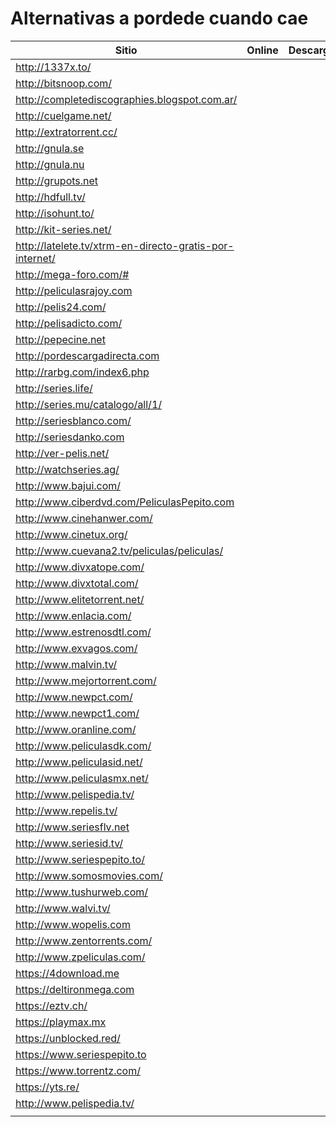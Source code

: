 # Alternativas a pordede cuando cae



|Sitio                          |Online         |Descarga       |Torrent        |
|-------------------------------|---------------|---------------|---------------|
|http://1337x.to/               |               |               |SI             |
|http://bitsnoop.com/           |               |               |SI             |
|http://completediscographies.blogspot.com.ar/  |               |                |SI             |              
|http://cuelgame.net/           |               |               |SI               |
|http://extratorrent.cc/        |               |               |SI             |
|http://gnula.se                |               |               |               |
|http://gnula.nu                |               |               |               |
|http://grupots.net             |               |               |               |
|http://hdfull.tv/              |               |               |               |
|http://isohunt.to/             |               |               |               |
|http://kit-series.net/         |               |               |               |
|http://latelete.tv/xtrm-en-directo-gratis-por-internet/|       |               |
|http://mega-foro.com/#         |               |               |               |
|http://peliculasrajoy.com      |               |               |               |
|http://pelis24.com/            |               |               |               |
|http://pelisadicto.com/        |               |               |               |
|http://pepecine.net            |               |               |               |
|http://pordescargadirecta.com  |               |               |               |
|http://rarbg.com/index6.php    |               |               |               |
|http://series.life/            |               |               |               |
|http://series.mu/catalogo/all/1/|               |               |               |
|http://seriesblanco.com/       |               |               |               |
|http://seriesdanko.com         |               |               |               |
|http://ver-pelis.net/          |               |               |               |
|http://watchseries.ag/         |               |               |               |
|http://www.bajui.com/          |               |               |               |
|http://www.ciberdvd.com/PeliculasPepito.com|               |               |               |
|http://www.cinehanwer.com/     |               |               |               |
|http://www.cinetux.org/        |               |               |               |
|http://www.cuevana2.tv/peliculas/peliculas/|               |               |               |
|http://www.divxatope.com/      |               |               |               |
|http://www.divxtotal.com/      |               |               |               |
|http://www.elitetorrent.net/   |               |               |               |
|http://www.enlacia.com/        |               |               |               |
|http://www.estrenosdtl.com/    |               |               |               |
|http://www.exvagos.com/        |               |               |               |
|http://www.malvin.tv/          |               |               |               |
|http://www.mejortorrent.com/   |               |               |               |
|http://www.newpct.com/         |               |               |               |
|http://www.newpct1.com/        |               |               |               |
|http://www.oranline.com/       |               |               |               |
|http://www.peliculasdk.com/    |               |               |               |
|http://www.peliculasid.net/    |               |               |               |
|http://www.peliculasmx.net/    |               |               |               |
|http://www.pelispedia.tv/      |               |               |               |
|http://www.repelis.tv/         |               |               |               |
|http://www.seriesflv.net       |               |               |               |
|http://www.seriesid.tv/        |               |               |               |
|http://www.seriespepito.to/    |               |               |               |
|http://www.somosmovies.com/    |               |               |               |
|http://www.tushurweb.com/      |               |               |               |
|http://www.walvi.tv/           |               |               |               |
|http://www.wopelis.com         |               |               |               |
|http://www.zentorrents.com/    |               |               |               |
|http://www.zpeliculas.com/     |               |               |               |
|https://4download.me           |               |               |               |
|https://deltironmega.com       |               |               |               |
|https://eztv.ch/               |               |               |               |
|https://playmax.mx             |               |               |               |
|https://unblocked.red/         |               |               |               |
|https://www.seriespepito.to    |               |               |               |
|https://www.torrentz.com/      |               |               |               |
|https://yts.re/                |               |               |               |
|http://www.pelispedia.tv/      |               |               |               |
|                               |               |               |               |
